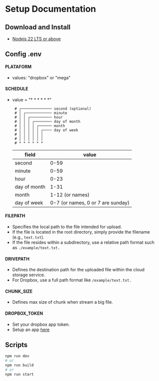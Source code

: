 # Setup Documentation

## Download and Install

- [Nodejs 22 LTS or above](https://nodejs.org/)

## Config .env

#### PLATAFORM
- values: "dropbox" or "mega"

#### SCHEDULE
- value = "* * * * * *"
   ```
    # ┌────────────── second (optional)
    # │ ┌──────────── minute
    # │ │ ┌────────── hour
    # │ │ │ ┌──────── day of month
    # │ │ │ │ ┌────── month
    # │ │ │ │ │ ┌──── day of week
    # │ │ │ │ │ │
    # │ │ │ │ │ │
    # * * * * * *
    ```
    | field        | value                             |
    | ------------ | --------------------------------- |
    | second       | 0-59                              |
    | minute       | 0-59                              |
    | hour         | 0-23                              |
    | day of month | 1-31                              |
    | month        | 1-12 (or names)                   |
    | day of week  | 0-7 (or names, 0 or 7 are sunday) |

#### FILEPATH

- Specifies the local path to the file intended for upload.
- If the file is located in the root directory, simply provide the filename (e.g., `text.txt`).
- If the file resides within a subdirectory, use a relative path format such as `./example/text.txt.`


#### DRIVEPATH

- Defines the destination path for the uploaded file within the cloud storage service.
- For Dropbox, use a full path format like `/example/text.txt.`

#### CHUNK_SIZE

- Defines max size of chunk when stream a big file.

#### DROPBOX_TOKEN

- Set your dropbox app token.
- Setup an app [here](https://www.dropbox.com/developers/apps)

## Scripts

```bash
npm run dev
# or
npm run build
# or
npm run start
```

